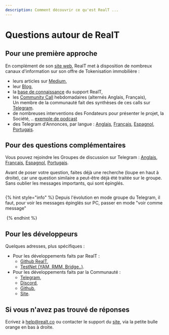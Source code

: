 ```yaml
---
description: Comment découvrir ce qu'est RealT ...
---
```


# Questions autour de RealT

## Pour une première approche

En complément de son [site web](https://realt.co/),  RealT met à disposition de nombreux canaux d'information sur son offre de Tokenisation immobilière :

* leurs articles sur [Medium](https://medium.com/@realtplatform),
* leur [Blog](https://realt.co/blog/),
* la [base de connaissance](https://intercom.help/realt/en/) du support RealT,
* les [Community Call](https://www.youtube.com/@RealTplatform/streams) hebdomadaires (alternés Anglais, Français),\
  Un membre de la communauté fait des synthèses de ces calls sur [Telegram](https://t.me/RtCCR).
* de nombreuses interventions des Fondateurs pour présenter le projet, la Société, .. [exemple de podcast](https://smartlinks.audiomeans.fr/l/chercheurs-de-valeur-9e55f2b3/limmobilier-tokenise-bientot-la-norme-entretien-avec-jean-marc-jacobson-ef0c8a09)
* des Telegram d'Annonces, par langue : [Anglais](https://t.me/Communication\_RealT\_EN), [Français](https://t.me/Communication\_RealT\_FR), [Espagnol](https://t.me/CommunicationRealTSP), [Portugais](https://t.me/communicationrealtpt).

## Pour des questions complémentaires

Vous pouvez rejoindre les Groupes de discussion sur Telegram : [Anglais](https://t.me/RealT\_Platform), [Français](https://t.me/RealT\_France), [Espagnol](https://t.me/RealT\_Spanish), [Portugais](https://t.me/realtlusofonos).

Avant de poser votre question, faites déjà une recherche (loupe en haut à droite), car une question similaire a peut-être déjà été traitée sur le groupe. Sans oublier les messages importants, qui sont épinglés.

<figure><img src="../.gitbook/assets/image (119).png" alt=""><figcaption></figcaption></figure>

{% hint style="info" %}
Depuis l'évolution en mode groupe du Telegram, il faut, pour voir les messages épinglés sur PC, passer en mode "voir comme message"

<img src="../.gitbook/assets/image (175).png" alt="" data-size="original">
{% endhint %}

## Pour les développeurs

Quelques adresses, plus spécifiques :&#x20;

* Pour les développements faits par RealT :&#x20;
  * [Github RealT](https://github.com/real-token),
  * [TestNet (YAM, RMM, Bridge..)](https://t.me/+RtfQcIUpaL0wNjlk).
* Pour les développements faits par la Communauté :&#x20;
  * [Telegram](https://t.me/joinchat/G1CFbxzCdGI4NJd7cpO19A),
  * [Discord](https://discord.com/invite/npzp8xhMqu),
  * [Github](https://github.com/RealT-Community),
  * [Site](https://realtoken.community/).

## Si vous n'avez pas trouvé de réponses

Ecrivez à help@realt.co ou contacter le support du [site](https://realt.co/), via la petite bulle orange en bas à droite.

<figure><img src="../.gitbook/assets/image (121).png" alt=""><figcaption></figcaption></figure>
